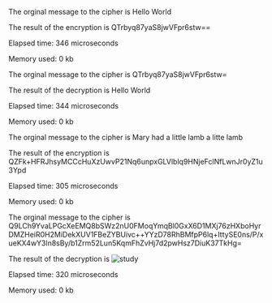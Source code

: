
The orginal message to the cipher is Hello World


The result of the encryption is QTrbyq87yaS8jwVFpr6stw==


Elapsed time: 346 microseconds


Memory used: 0 kb



The orginal message to the cipher is QTrbyq87yaS8jwVFpr6stw=


The result of the decryption is Hello World


Elapsed time: 344 microseconds


Memory used: 0 kb



The orginal message to the cipher is Mary had a little lamb a litte lamb


The result of the encryption is QZFk+HFRJhsyMCCcHuXzUwvP21Nq6unpxGLVlblq9HNjeFclNfLwnJr0yZ1u3Ypd


Elapsed time: 305 microseconds


Memory used: 0 kb



The orginal message to the cipher is Q9LCh9YvaLPGcXeEMQ8bSWz2nU0FMoqYmqBl0GxX6D1MXj76zHXboHyrDMZHeiR0H2MiDekXUV1FBeZYBUivc++YYzD78RhBMfpP6lq+IttySE0ns/P/xueKX4wY3ln8sBy/b1Zrm52Lun5KqmFhZvHj7d2pwHsz7DiuK37TkHg=


The result of the decryption is ![study](https://github.com/nogibjj/Jeremy_Tan_IDS706_Week8/assets/36715338/f06daf2a-9b61-43fa-9395-987347310a73)



Elapsed time: 320 microseconds


Memory used: 0 kb


